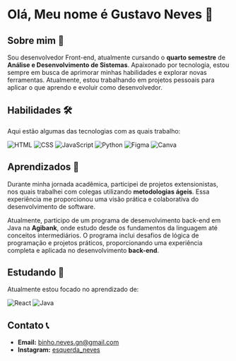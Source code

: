 # Olá, Meu nome é Gustavo Neves 👋

## Sobre mim 🚀
Sou desenvolvedor Front-end, atualmente cursando o **quarto semestre** de **Análise e Desenvolvimento de Sistemas**. Apaixonado por tecnologia, estou sempre em busca de aprimorar minhas habilidades e explorar novas ferramentas. Atualmente, estou trabalhando em projetos pessoais para aplicar o que aprendo e evoluir como desenvolvedor.

## Habilidades 🛠
Aqui estão algumas das tecnologias com as quais trabalho:

![HTML](https://img.shields.io/badge/HTML-E34F26?style=for-the-badge&logo=html5&logoColor=white)
![CSS](https://img.shields.io/badge/CSS-1572B6?style=for-the-badge&logo=css3&logoColor=white)
![JavaScript](https://img.shields.io/badge/JavaScript-F7DF1E?style=for-the-badge&logo=javascript&logoColor=black)
![Python](https://img.shields.io/badge/Python-3776AB?style=for-the-badge&logo=python&logoColor=white)
![Figma](https://img.shields.io/badge/Figma-F24E1E?style=for-the-badge&logo=figma&logoColor=white)
![Canva](https://img.shields.io/badge/Canva-00C4CC?style=for-the-badge&logo=canva&logoColor=white)

## Aprendizados 🦾
Durante minha jornada acadêmica, participei de projetos extensionistas, nos quais trabalhei com colegas utilizando **metodologias ágeis**. Essa experiência me proporcionou uma visão prática e colaborativa do desenvolvimento de software.

Atualmente, participo de um programa de desenvolvimento back-end em Java na **Agibank**, onde estudo desde os fundamentos da linguagem até conceitos intermediários. O programa inclui desafios de lógica de programação e projetos práticos, proporcionando uma experiência completa e aplicada no desenvolvimento **back-end**.

## Estudando 📖
Atualmente estou focado no aprendizado de:

![React](https://img.shields.io/badge/React-61DAFB?style=for-the-badge&logo=react&logoColor=black)
![Java](https://img.shields.io/badge/Java-ED8B00?style=for-the-badge&logo=openjdk&logoColor=white)


## Contato 📞
- **Email:** binho.neves.gn@gmail.com  
- **Instagram:** [esquerda_neves](https://www.instagram.com/esquerda_neves/?utm_source=qr&igsh=MWp6bXJ4c2VsY2ZiZQ%3D%3D)
